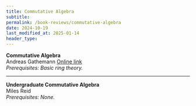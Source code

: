```yaml
---
title: Commutative Algebra
subtitle: 
permalink: /book-reviews/commutative-algebra
date: 2024-10-19
last_modified_at: 2025-01-14
header_type:
---
```


<p class="line-height: 10%">
    <strong>Commutative Algebra</strong>
    <br/>
    <span class="text-muted">Andreas Gathemann</span>
    <a href="https://agag-gathmann.math.rptu.de/de/commalg.php">Online link</a>
    <br/>
    <span class="text-muted"><i>Prerequisites: Basic ring theory.</i></span>
</p>

---

<p class="line-height: 10%">
    <strong>Undergraduate Commutative Algebra</strong>
    <br/>
    <span class="text-muted">Miles Reid</span>
    <!-- <a href="">Online link</a> -->
    <br/>
    <span class="text-muted"><i>Prerequisites: None.</i></span>
</p>
